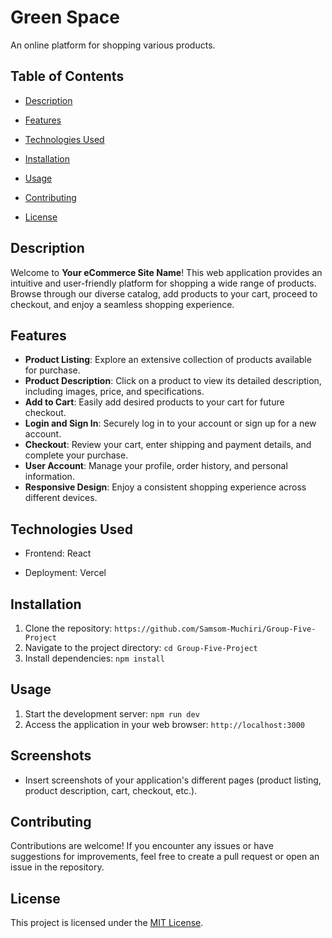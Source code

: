 # Green Space

An online platform for shopping various products.

## Table of Contents

- [Description](#description)
- [Features](#features)
- [Technologies Used](#technologies-used)
- [Installation](#installation)
- [Usage](#usage)

- [Contributing](#contributing)
- [License](#license)

## Description

Welcome to **Your eCommerce Site Name**! This web application provides an intuitive and user-friendly platform for shopping a wide range of products. Browse through our diverse catalog, add products to your cart, proceed to checkout, and enjoy a seamless shopping experience.

## Features

- **Product Listing**: Explore an extensive collection of products available for purchase.
- **Product Description**: Click on a product to view its detailed description, including images, price, and specifications.
- **Add to Cart**: Easily add desired products to your cart for future checkout.
- **Login and Sign In**: Securely log in to your account or sign up for a new account.
- **Checkout**: Review your cart, enter shipping and payment details, and complete your purchase.
- **User Account**: Manage your profile, order history, and personal information.
- **Responsive Design**: Enjoy a consistent shopping experience across different devices.

## Technologies Used

- Frontend: React

- Deployment: Vercel

## Installation

1. Clone the repository: `https://github.com/Samsom-Muchiri/Group-Five-Project`
2. Navigate to the project directory: `cd Group-Five-Project`
3. Install dependencies: `npm install`

## Usage

1. Start the development server: `npm run dev`
2. Access the application in your web browser: `http://localhost:3000`

## Screenshots

- Insert screenshots of your application's different pages (product listing, product description, cart, checkout, etc.).

## Contributing

Contributions are welcome! If you encounter any issues or have suggestions for improvements, feel free to create a pull request or open an issue in the repository.

## License

This project is licensed under the [MIT License](LICENSE).
